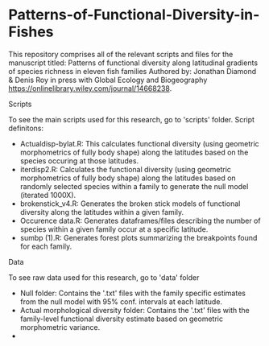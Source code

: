 # Patterns-of-Functional-Diversity-in-Fishes

This repository comprises all of the relevant scripts and files for the manuscript titled: 
Patterns of functional diversity along latitudinal gradients of species richness in eleven fish families
Authored by: Jonathan Diamond & Denis Roy in press with Global Ecology and Biogeography https://onlinelibrary.wiley.com/journal/14668238.

Scripts

To see the main scripts used for this research, go to 'scripts' folder. 
Script definitons:

* Actualdisp-bylat.R: This calculates functional diversity (using geometric morphometrics of fully body shape) along the latitudes based on the species occuring at those latitudes.
* iterdisp2.R: Calculates the functional diversity (using geometric morphometrics of fully body shape) along the latitudes based on randomly selected species within a family to generate the null model (iterated 1000X).
* brokenstick_v4.R: Generates the broken stick models of functional diversity along the latitudes within a given family.
* Occurence data.R: Generates dataframes/files describing the number of species within a given family occur at a specific latitude. 
* sumbp (1).R: Generates forest plots summarizing the breakpoints found for each family.

Data 

To see raw data used for this research, go to 'data' folder

* Null folder: Contains the '.txt' files with the family specific estimates from the null model with 95% conf. intervals at each latitude.
* Actual morphological diversity folder: Contains the '.txt' files with the family-level functional diversity estimate based on geometric morphometric variance. 
* 
